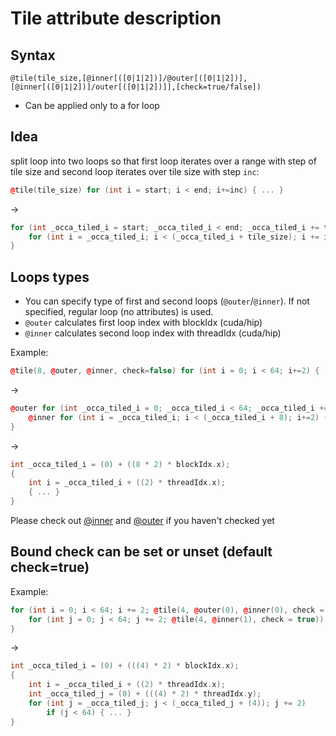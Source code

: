 # Tile attribute description

## Syntax
```
@tile(tile_size,[@inner[([0|1|2])]/@outer[([0|1|2])],[@inner[([0|1|2])]/outer[([0|1|2])]],[check=true/false])
```
- Can be applied only to a for loop

## Idea

split loop into two loops so that first loop iterates over a range with step of tile size and second loop iterates over
tile size with step `inc`:
```C++
@tile(tile_size) for (int i = start; i < end; i+=inc) { ... }
```
->

```C++
for (int _occa_tiled_i = start; _occa_tiled_i < end; _occa_tiled_i += tile_size) {
    for (int i = _occa_tiled_i; i < (_occa_tiled_i + tile_size); i += inc) {...}
}
```

## Loops types
- You can specify type of first and second loops (`@outer`/`@inner`). If not specified, regular loop (no attributes) is used.
- `@outer` calculates first loop index with blockIdx (cuda/hip)
- `@inner` calculates second loop index with threadIdx (cuda/hip)

Example:
```C++
@tile(8, @outer, @inner, check=false) for (int i = 0; i < 64; i+=2) { ... }
```
->

```C++
@outer for (int _occa_tiled_i = 0; _occa_tiled_i < 64; _occa_tiled_i += 8) {
    @inner for (int i = _occa_tiled_i; i < (_occa_tiled_i + 8); i+=2) {...}
}
```

->
```C++
int _occa_tiled_i = (0) + ((8 * 2) * blockIdx.x);
{
    int i = _occa_tiled_i + ((2) * threadIdx.x);
    { ... }
}
```

Please check out [@inner](./outer.md) and [@outer](./inner.md) if you haven't checked yet

## Bound check can be set or unset (default check=true)
Example:
```C++
for (int i = 0; i < 64; i += 2; @tile(4, @outer(0), @inner(0), check = false)) {
    for (int j = 0; j < 64; j += 2; @tile(4, @inner(1), check = true)) { ... }
}
```
->

```C++
int _occa_tiled_i = (0) + (((4) * 2) * blockIdx.x);
{
    int i = _occa_tiled_i + ((2) * threadIdx.x);
    int _occa_tiled_j = (0) + (((4) * 2) * threadIdx.y);
    for (int j = _occa_tiled_j; j < (_occa_tiled_j + (4)); j += 2)
        if (j < 64) { ... }
}
```
